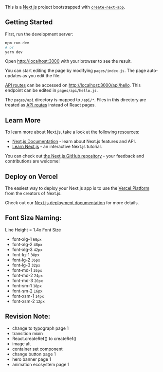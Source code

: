 This is a [Next.js](https://nextjs.org/) project bootstrapped with [`create-next-app`](https://github.com/vercel/next.js/tree/canary/packages/create-next-app).

## Getting Started

First, run the development server:

```bash
npm run dev
# or
yarn dev
```

Open [http://localhost:3000](http://localhost:3000) with your browser to see the result.

You can start editing the page by modifying `pages/index.js`. The page auto-updates as you edit the file.

[API routes](https://nextjs.org/docs/api-routes/introduction) can be accessed on [http://localhost:3000/api/hello](http://localhost:3000/api/hello). This endpoint can be edited in `pages/api/hello.js`.

The `pages/api` directory is mapped to `/api/*`. Files in this directory are treated as [API routes](https://nextjs.org/docs/api-routes/introduction) instead of React pages.

## Learn More

To learn more about Next.js, take a look at the following resources:

- [Next.js Documentation](https://nextjs.org/docs) - learn about Next.js features and API.
- [Learn Next.js](https://nextjs.org/learn) - an interactive Next.js tutorial.

You can check out [the Next.js GitHub repository](https://github.com/vercel/next.js/) - your feedback and contributions are welcome!

## Deploy on Vercel

The easiest way to deploy your Next.js app is to use the [Vercel Platform](https://vercel.com/new?utm_medium=default-template&filter=next.js&utm_source=create-next-app&utm_campaign=create-next-app-readme) from the creators of Next.js.

Check out our [Next.js deployment documentation](https://nextjs.org/docs/deployment) for more details.

## Font Size Naming:
Line Height = 1.4x Font Size
- font-xlg-1   	`60px`
- font-xlg-2   	`48px`
- font-xlg-3   	`42px`
- font-lg-1    	`38px`
- font-lg-2    	`36px`
- font-lg-3    	`32px`
- font-md-1    	`26px`
- font-md-2    	`24px`
- font-md-3    	`20px`
- font-sm-1   	`18px`
- font-sm-2   	`16px`
- font-xsm-1  	`14px`
- font-xsm-2  	`12px`

## Revision Note:
- change to typograph page 1
- transition mixin
- React.createRef() to createRef()
- image alt
- container set component
- change button page 1
- hero banner page 1
- animation ecosystem page 1